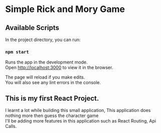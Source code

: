 # **Simple Rick and Mory Game**


## Available Scripts

In the project directory, you can run:

### `npm start`

Runs the app in the development mode.<br />
Open [http://localhost:3000](http://localhost:3000) to view it in the browser.

The page will reload if you make edits.<br />
You will also see any lint errors in the console.

## This is my first React Project.

I learnt a lot while building this small application, This application does nothing more then guess the character game<br/>
I'll be adding more features in this application such as React Routing, Api Calls.

